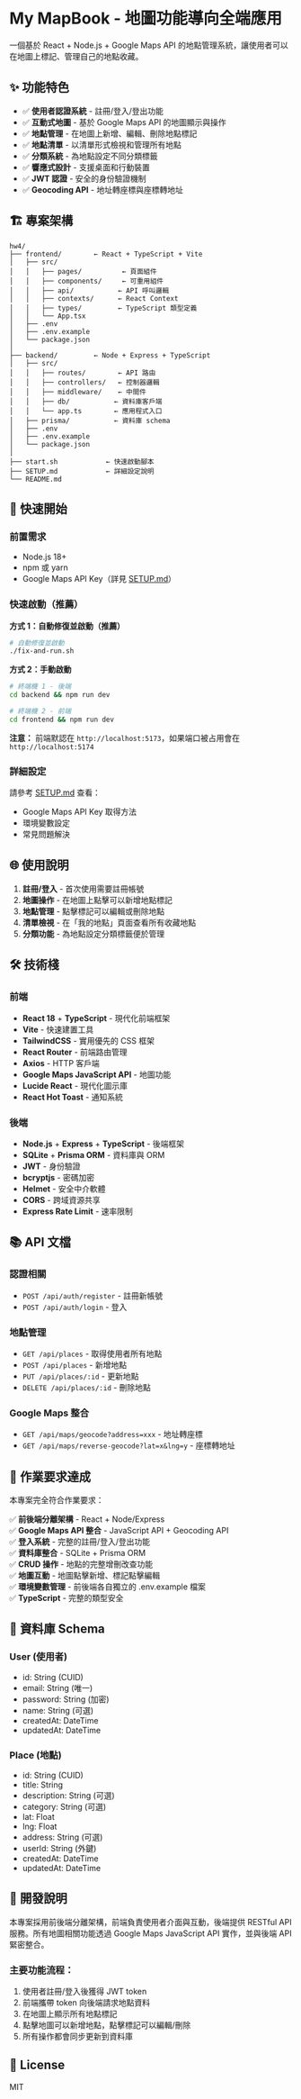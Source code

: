 # My MapBook - 地圖功能導向全端應用

一個基於 React + Node.js + Google Maps API 的地點管理系統，讓使用者可以在地圖上標記、管理自己的地點收藏。

## ✨ 功能特色

- ✅ **使用者認證系統** - 註冊/登入/登出功能
- ✅ **互動式地圖** - 基於 Google Maps API 的地圖顯示與操作
- ✅ **地點管理** - 在地圖上新增、編輯、刪除地點標記
- ✅ **地點清單** - 以清單形式檢視和管理所有地點
- ✅ **分類系統** - 為地點設定不同分類標籤
- ✅ **響應式設計** - 支援桌面和行動裝置
- ✅ **JWT 認證** - 安全的身份驗證機制
- ✅ **Geocoding API** - 地址轉座標與座標轉地址

## 🏗️ 專案架構

```
hw4/
├── frontend/        ← React + TypeScript + Vite
│   ├── src/
│   │   ├── pages/          ← 頁面組件
│   │   ├── components/     ← 可重用組件
│   │   ├── api/           ← API 呼叫邏輯
│   │   ├── contexts/      ← React Context
│   │   ├── types/         ← TypeScript 類型定義
│   │   └── App.tsx
│   ├── .env
│   ├── .env.example
│   └── package.json
│
├── backend/         ← Node + Express + TypeScript
│   ├── src/
│   │   ├── routes/        ← API 路由
│   │   ├── controllers/   ← 控制器邏輯
│   │   ├── middleware/    ← 中間件
│   │   ├── db/           ← 資料庫客戶端
│   │   └── app.ts        ← 應用程式入口
│   ├── prisma/           ← 資料庫 schema
│   ├── .env
│   ├── .env.example
│   └── package.json
│
├── start.sh            ← 快速啟動腳本
├── SETUP.md            ← 詳細設定說明
└── README.md
```

## 🚀 快速開始

### 前置需求
- Node.js 18+
- npm 或 yarn
- Google Maps API Key（詳見 [SETUP.md](./SETUP.md)）

### 快速啟動（推薦）

**方式 1：自動修復並啟動（推薦）**
```bash
# 自動修復並啟動
./fix-and-run.sh
```

**方式 2：手動啟動**
```bash
# 終端機 1 - 後端
cd backend && npm run dev

# 終端機 2 - 前端  
cd frontend && npm run dev
```

**注意：** 前端默認在 `http://localhost:5173`，如果端口被占用會在 `http://localhost:5174`

### 詳細設定

請參考 [SETUP.md](./SETUP.md) 查看：
- Google Maps API Key 取得方法
- 環境變數設定
- 常見問題解決

## 🌐 使用說明

1. **註冊/登入** - 首次使用需要註冊帳號
2. **地圖操作** - 在地圖上點擊可以新增地點標記
3. **地點管理** - 點擊標記可以編輯或刪除地點
4. **清單檢視** - 在「我的地點」頁面查看所有收藏地點
5. **分類功能** - 為地點設定分類標籤便於管理

## 🛠️ 技術棧

### 前端
- **React 18** + **TypeScript** - 現代化前端框架
- **Vite** - 快速建置工具
- **TailwindCSS** - 實用優先的 CSS 框架
- **React Router** - 前端路由管理
- **Axios** - HTTP 客戶端
- **Google Maps JavaScript API** - 地圖功能
- **Lucide React** - 現代化圖示庫
- **React Hot Toast** - 通知系統

### 後端
- **Node.js** + **Express** + **TypeScript** - 後端框架
- **SQLite** + **Prisma ORM** - 資料庫與 ORM
- **JWT** - 身份驗證
- **bcryptjs** - 密碼加密
- **Helmet** - 安全中介軟體
- **CORS** - 跨域資源共享
- **Express Rate Limit** - 速率限制

## 📚 API 文檔

### 認證相關
- `POST /api/auth/register` - 註冊新帳號
- `POST /api/auth/login` - 登入

### 地點管理
- `GET /api/places` - 取得使用者所有地點
- `POST /api/places` - 新增地點
- `PUT /api/places/:id` - 更新地點
- `DELETE /api/places/:id` - 刪除地點

### Google Maps 整合
- `GET /api/maps/geocode?address=xxx` - 地址轉座標
- `GET /api/maps/reverse-geocode?lat=x&lng=y` - 座標轉地址

## 🎯 作業要求達成

本專案完全符合作業要求：

✅ **前後端分離架構** - React + Node/Express  
✅ **Google Maps API 整合** - JavaScript API + Geocoding API  
✅ **登入系統** - 完整的註冊/登入/登出功能  
✅ **資料庫整合** - SQLite + Prisma ORM  
✅ **CRUD 操作** - 地點的完整增刪改查功能  
✅ **地圖互動** - 地圖點擊新增、標記點擊編輯  
✅ **環境變數管理** - 前後端各自獨立的 .env.example 檔案  
✅ **TypeScript** - 完整的類型安全

## 📝 資料庫 Schema

### User (使用者)
- id: String (CUID)
- email: String (唯一)
- password: String (加密)
- name: String (可選)
- createdAt: DateTime
- updatedAt: DateTime

### Place (地點)
- id: String (CUID)
- title: String
- description: String (可選)
- category: String (可選)
- lat: Float
- lng: Float
- address: String (可選)
- userId: String (外鍵)
- createdAt: DateTime
- updatedAt: DateTime

## 🔧 開發說明

本專案採用前後端分離架構，前端負責使用者介面與互動，後端提供 RESTful API 服務。所有地圖相關功能透過 Google Maps JavaScript API 實作，並與後端 API 緊密整合。

### 主要功能流程：
1. 使用者註冊/登入後獲得 JWT token
2. 前端攜帶 token 向後端請求地點資料
3. 在地圖上顯示所有地點標記
4. 點擊地圖可以新增地點，點擊標記可以編輯/刪除
5. 所有操作都會同步更新到資料庫

## 📄 License

MIT
